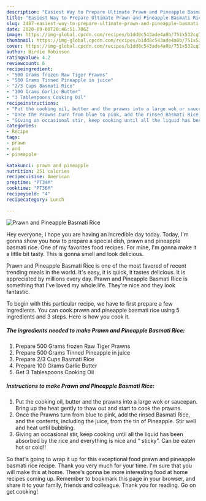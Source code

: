 ```yaml
---
description: "Easiest Way to Prepare Ultimate Prawn and Pineapple Basmati Rice"
title: "Easiest Way to Prepare Ultimate Prawn and Pineapple Basmati Rice"
slug: 2487-easiest-way-to-prepare-ultimate-prawn-and-pineapple-basmati-rice
date: 2020-09-08T20:46:51.706Z
image: https://img-global.cpcdn.com/recipes/b1dd8c543ade4a0b/751x532cq70/prawn-and-pineapple-basmati-rice-recipe-main-photo.jpg
thumbnail: https://img-global.cpcdn.com/recipes/b1dd8c543ade4a0b/751x532cq70/prawn-and-pineapple-basmati-rice-recipe-main-photo.jpg
cover: https://img-global.cpcdn.com/recipes/b1dd8c543ade4a0b/751x532cq70/prawn-and-pineapple-basmati-rice-recipe-main-photo.jpg
author: Birdie Robinson
ratingvalue: 4.2
reviewcount: 6
recipeingredient:
- "500 Grams frozen Raw Tiger Prawns"
- "500 Grams Tinned Pineapple in juice"
- "2/3 Cups Basmati Rice"
- "100 Grams Garlic Butter"
- "3 Tablespoons Cooking Oil"
recipeinstructions:
- "Put the cooking oil, butter and the prawns into a large wok or saucepan. Bring up the heat gently to thaw out and start to cook the prawns."
- "Once the Prawns turn from blue to pink, add the rinsed Basmati Rice, and the contents, including the juice, from the tin of Pineapple. Stir well and heat until bubbling."
- "Giving an occasional stir, keep cooking until all the liquid has been absorbed by the rice and everything is nice and “ sticky”. Can be eaten hot or cold!!"
categories:
- Recipe
tags:
- prawn
- and
- pineapple

katakunci: prawn and pineapple 
nutrition: 251 calories
recipecuisine: American
preptime: "PT34M"
cooktime: "PT36M"
recipeyield: "4"
recipecategory: Lunch

---
```



![Prawn and Pineapple Basmati Rice](https://img-global.cpcdn.com/recipes/b1dd8c543ade4a0b/751x532cq70/prawn-and-pineapple-basmati-rice-recipe-main-photo.jpg)

Hey everyone, I hope you are having an incredible day today. Today, I'm gonna show you how to prepare a special dish, prawn and pineapple basmati rice. One of my favorites food recipes. For mine, I'm gonna make it a little bit tasty. This is gonna smell and look delicious.



Prawn and Pineapple Basmati Rice is one of the most favored of recent trending meals in the world. It's easy, it is quick, it tastes delicious. It is appreciated by millions every day. Prawn and Pineapple Basmati Rice is something that I've loved my whole life. They're nice and they look fantastic.


To begin with this particular recipe, we have to first prepare a few ingredients. You can cook prawn and pineapple basmati rice using 5 ingredients and 3 steps. Here is how you cook it.

<!--inarticleads1-->

##### The ingredients needed to make Prawn and Pineapple Basmati Rice:

1. Prepare 500 Grams frozen Raw Tiger Prawns
1. Prepare 500 Grams Tinned Pineapple in juice
1. Prepare 2/3 Cups Basmati Rice
1. Prepare 100 Grams Garlic Butter
1. Get 3 Tablespoons Cooking Oil




<!--inarticleads2-->

##### Instructions to make Prawn and Pineapple Basmati Rice:

1. Put the cooking oil, butter and the prawns into a large wok or saucepan. Bring up the heat gently to thaw out and start to cook the prawns.
1. Once the Prawns turn from blue to pink, add the rinsed Basmati Rice, and the contents, including the juice, from the tin of Pineapple. Stir well and heat until bubbling.
1. Giving an occasional stir, keep cooking until all the liquid has been absorbed by the rice and everything is nice and “ sticky”. Can be eaten hot or cold!!




So that's going to wrap it up for this exceptional food prawn and pineapple basmati rice recipe. Thank you very much for your time. I'm sure that you will make this at home. There's gonna be more interesting food at home recipes coming up. Remember to bookmark this page in your browser, and share it to your family, friends and colleague. Thank you for reading. Go on get cooking!
